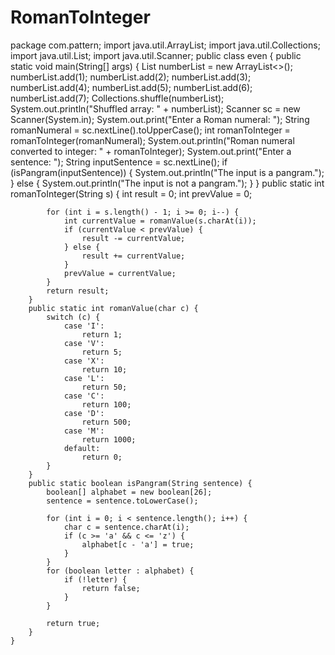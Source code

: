 # RomanToInteger
package com.pattern;
	import java.util.ArrayList;
	import java.util.Collections;
	import java.util.List;
	import java.util.Scanner;
	public class even {
	    public static void main(String[] args) {
	        List<Integer> numberList = new ArrayList<>();
	        numberList.add(1);
	        numberList.add(2);
	        numberList.add(3);
	        numberList.add(4);
	        numberList.add(5);
	        numberList.add(6);
	        numberList.add(7);
	        Collections.shuffle(numberList);
	        System.out.println("Shuffled array: " + numberList);
	        Scanner sc = new Scanner(System.in);
	        System.out.print("Enter a Roman numeral: ");
	        String romanNumeral = sc.nextLine().toUpperCase();
	        int romanToInteger = romanToInteger(romanNumeral);
	        System.out.println("Roman numeral converted to integer: " + romanToInteger);
	        System.out.print("Enter a sentence: ");
	        String inputSentence = sc.nextLine();
	        if (isPangram(inputSentence)) {
	            System.out.println("The input is a pangram.");
	        } else {
	            System.out.println("The input is not a pangram.");
	        }
	    }
	    public static int romanToInteger(String s) {
	        int result = 0;
	        int prevValue = 0;

	        for (int i = s.length() - 1; i >= 0; i--) {
	            int currentValue = romanValue(s.charAt(i));
	            if (currentValue < prevValue) {
	                result -= currentValue;
	            } else {
	                result += currentValue;
	            }
	            prevValue = currentValue;
	        }
	        return result;
	    }
	    public static int romanValue(char c) {
	        switch (c) {
	            case 'I':
	                return 1;
	            case 'V':
	                return 5;
	            case 'X':
	                return 10;
	            case 'L':
	                return 50;
	            case 'C':
	                return 100;
	            case 'D':
	                return 500;
	            case 'M':
	                return 1000;
	            default:
	                return 0;
	        }
	    }
	    public static boolean isPangram(String sentence) {
	        boolean[] alphabet = new boolean[26];
	        sentence = sentence.toLowerCase();

	        for (int i = 0; i < sentence.length(); i++) {
	            char c = sentence.charAt(i);
	            if (c >= 'a' && c <= 'z') {
	                alphabet[c - 'a'] = true;
	            }
	        }
	        for (boolean letter : alphabet) {
	            if (!letter) {
	                return false;
	            }
	        }

	        return true;
	    }
	}
